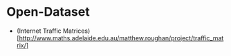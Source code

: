# Open-Dataset
+ (Internet Traffic Matrices)[http://www.maths.adelaide.edu.au/matthew.roughan/project/traffic_matrix/]
